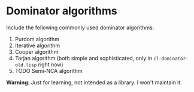 # Dominator algorithms

Include the following commonly used dominator algorithms:

1. Purdom algorithm
2. Iterative algorithm
3. Cooper algorithm
4. Tarjan algorithm (both simple and sophisticated, only in `cl-dominator-old.lisp` right now)
5. TODO Semi-NCA algorithm

**Warning**: Just for learning, not intended as a library. I won't maintain it.
